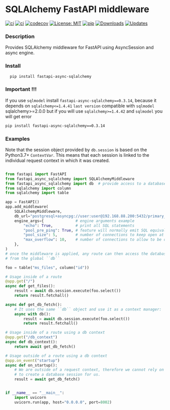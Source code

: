 # SQLAlchemy FastAPI middleware

[![ci](https://img.shields.io/badge/Support-Ukraine-FFD500?style=flat&labelColor=005BBB)](https://img.shields.io/badge/Support-Ukraine-FFD500?style=flat&labelColor=005BBB)
[![ci](https://github.com/h0rn3t/fastapi-async-sqlalchemy/workflows/ci/badge.svg)](https://github.com/h0rn3t/fastapi-async-sqlalchemy/workflows/ci/badge.svg)
[![codecov](https://codecov.io/gh/h0rn3t/fastapi-async-sqlalchemy/branch/main/graph/badge.svg?token=F4NJ34WKPY)](https://codecov.io/gh/h0rn3t/fastapi-async-sqlalchemy)
[![License: MIT](https://img.shields.io/badge/License-MIT-yellow.svg)](https://opensource.org/licenses/MIT)
[![pip](https://img.shields.io/pypi/v/fastapi_async_sqlalchemy?color=blue)](https://pypi.org/project/fastapi-async-sqlalchemy/)
[![Downloads](https://pepy.tech/badge/fastapi-async-sqlalchemy)](https://pepy.tech/project/fastapi-async-sqlalchemy)
[![Updates](https://pyup.io/repos/github/h0rn3t/fastapi-async-sqlalchemy/shield.svg)](https://pyup.io/repos/github/h0rn3t/fastapi-async-sqlalchemy/)

### Description

Provides SQLAlchemy middleware for FastAPI using AsyncSession and async engine.

### Install

```bash
  pip install fastapi-async-sqlalchemy
```

### Important !!!
If you use ```sqlmodel``` install ```fastapi-async-sqlalchemy==0.3.14```, because it depends on ```sqlalchemy<=1.4.41```
```last version``` compatible with ```sqlmodel``` sqlalchemy>=2.0.0 but if you will use ```sqlalchemy>=1.4.42``` and ```sqlmodel``` you will get error
```bash
pip install fastapi-async-sqlalchemy==0.3.14
 ```


### Examples

Note that the session object provided by ``db.session`` is based on the Python3.7+ ``ContextVar``. This means that
each session is linked to the individual request context in which it was created.

```python

from fastapi import FastAPI
from fastapi_async_sqlalchemy import SQLAlchemyMiddleware
from fastapi_async_sqlalchemy import db  # provide access to a database session
from sqlalchemy import column
from sqlalchemy import table

app = FastAPI()
app.add_middleware(
    SQLAlchemyMiddleware,
    db_url="postgresql+asyncpg://user:user@192.168.88.200:5432/primary_db",
    engine_args={              # engine arguments example
        "echo": True,          # print all SQL statements
        "pool_pre_ping": True, # feature will normally emit SQL equivalent to “SELECT 1” each time a connection is checked out from the pool
        "pool_size": 5,        # number of connections to keep open at a time
        "max_overflow": 10,    # number of connections to allow to be opened above pool_size
    },
)
# once the middleware is applied, any route can then access the database session
# from the global ``db``

foo = table("ms_files", column("id"))

# Usage inside of a route
@app.get("/")
async def get_files():
    result = await db.session.execute(foo.select())
    return result.fetchall()

async def get_db_fetch():
    # It uses the same ``db`` object and use it as a context manager:
    async with db():
        result = await db.session.execute(foo.select())
        return result.fetchall()

# Usage inside of a route using a db context
@app.get("/db_context")
async def db_context():
    return await get_db_fetch()

# Usage outside of a route using a db context
@app.on_event("startup")
async def on_startup():
    # We are outside of a request context, therefore we cannot rely on ``SQLAlchemyMiddleware``
    # to create a database session for us.
    result = await get_db_fetch()


if __name__ == "__main__":
    import uvicorn
    uvicorn.run(app, host="0.0.0.0", port=8002)

```
